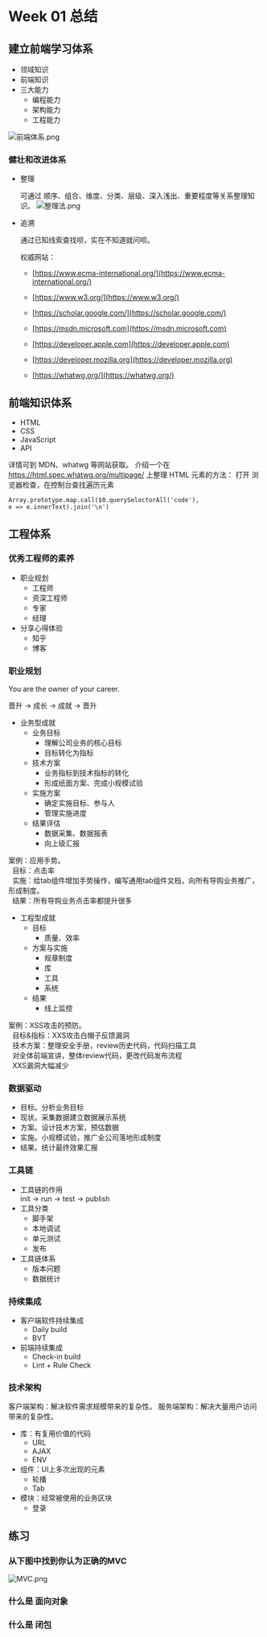 # Week 01 总结

## 建立前端学习体系

* 领域知识
* 前端知识
* 三大能力
  * 编程能力
  * 架构能力
  * 工程能力

![前端体系.png](./assets/前端体系.png)

### 健壮和改进体系

* 整理

  可通过 顺序、组合、维度、分类、层级、深入浅出、重要程度等关系整理知识。
  ![整理法.png](./assets/整理法.png)

* 追溯

  通过已知线索查找呗，实在不知道就问呗。

  权威网站：

  * [https://www.ecma-international.org/](https://www.ecma-international.org/)

  * [https://www.w3.org/](https://www.w3.org/)

  * [https://scholar.google.com/](https://scholar.google.com/)

  * [https://msdn.microsoft.com](https://msdn.microsoft.com)

  * [https://developer.apple.com](https://developer.apple.com)

  * [https://developer.mozilla.org](https://developer.mozilla.org)

  * [https://whatwg.org/](https://whatwg.org/)

## 前端知识体系

* HTML
* CSS
* JavaScript
* API

详情可到 MDN、whatwg 等网站获取。
介绍一个在 https://html.spec.whatwg.org/multipage/ 上整理 HTML 元素的方法：
打开 浏览器检查，在控制台查找遍历元素
```
Array.prototype.map.call($0.querySelectorAll('code'),
e => e.innerText).join('\n')
```

## 工程体系

### 优秀工程师的素养

* 职业规划
  * 工程师
  * 资深工程师
  * 专家
  * 经理
* 分享心得体验
  * 知乎
  * 博客

### 职业规划

  You are the owner of your career.

  晋升 -> 成长 -> 成就 -> 晋升

* 业务型成就
  * 业务目标
    * 理解公司业务的核心目标
    * 目标转化为指标
  * 技术方案
    * 业务指标到技术指标的转化
    * 形成纸面方案、完成小规模试验
  * 实施方案
    * 确定实施目标、参与人
    * 管理实施进度
  * 结果评估
    * 数据采集、数据报表
    * 向上级汇报

案例：应用手势。<br/>
&nbsp;&nbsp;目标：点击率<br/>
&nbsp;&nbsp;实施：给tab组件增加手势操作，编写通用tab组件文档，向所有导购业务推广，形成制度。<br/>
&nbsp;&nbsp;结果：所有导购业务点击率都提升很多

* 工程型成就
  * 目标
    * 质量、效率
  * 方案与实施
    * 规章制度
    * 库
    * 工具
    * 系统
  * 结果
    * 线上监控

案例：XSS攻击的预防。<br/>
&nbsp;&nbsp;目标&指标：XXS攻击白帽子反馈漏洞<br/>
&nbsp;&nbsp;技术方案：整理安全手册，review历史代码，代码扫描工具<br/>
&nbsp;&nbsp;对全体前端宣讲，整体review代码，更改代码发布流程<br/>
&nbsp;&nbsp;XXS漏洞大幅减少

### 数据驱动
* 目标。分析业务目标
* 现状。采集数据建立数据展示系统
* 方案。设计技术方案，预估数据
* 实施。小规模试验，推广全公司落地形成制度
* 结果。统计最终效果汇报

### 工具链

* 工具链的作用<br/>
  init -> run -> test -> publish
* 工具分类
  * 脚手架
  * 本地调试
  * 单元测试
  * 发布
* 工具链体系
  * 版本问题
  * 数据统计

### 持续集成
* 客户端软件持续集成
  * Daily build
  * BVT
* 前端持续集成
  * Check-in build
  * Lint + Rule Check

### 技术架构
客户端架构：解决软件需求规模带来的复杂性。
服务端架构：解决大量用户访问带来的复杂性。

* 库：有复用价值的代码
  * URL
  * AJAX
  * ENV
* 组件：UI上多次出现的元素
  * 轮播
  * Tab
* 模块：经常被使用的业务区块
  * 登录

## 练习
### 从下图中找到你认为正确的MVC

![MVC.png](./assets/MVC.png)

### 什么是 面向对象

### 什么是 闭包